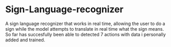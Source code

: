 # Sign-Language-recognizer
A sign language recognizer that works in real time, allowing the user to do a sign while the model attempts to translate in real time what the sign means. So far has succesfully been able to detected 7 actions  with data i personally added and trained.
